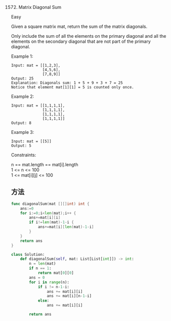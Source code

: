 1572. Matrix Diagonal Sum


Easy


Given a square matrix mat, return the sum of the matrix diagonals.

Only include the sum of all the elements on the primary diagonal and all the elements on the secondary diagonal that are not part of the primary diagonal.

 

Example 1:


```
Input: mat = [[1,2,3],
              [4,5,6],
              [7,8,9]]
Output: 25
Explanation: Diagonals sum: 1 + 5 + 9 + 3 + 7 = 25
Notice that element mat[1][1] = 5 is counted only once.
```

Example 2:

```
Input: mat = [[1,1,1,1],
              [1,1,1,1],
              [1,1,1,1],
              [1,1,1,1]]
Output: 8
```

Example 3:

```
Input: mat = [[5]]
Output: 5
```
 

Constraints:

n == mat.length == mat[i].length  
1 <= n <= 100  
1 <= mat[i][j] <= 100  


## 方法

```go
func diagonalSum(mat [][]int) int {
    ans:=0
    for i:=0;i<len(mat);i++ {
        ans+=mat[i][i]
        if i!=len(mat)-1-i {
            ans+=mat[i][len(mat)-1-i]
        }
    }
    return ans
}
```


```python
class Solution:
    def diagonalSum(self, mat: List[List[int]]) -> int:
        n = len(mat)
        if n == 1:
            return mat[0][0]
        ans = 0
        for i in range(n):
            if i != n-1-i:
                ans += mat[i][i]
                ans += mat[i][n-1-i]
            else:
                ans += mat[i][i]

        return ans
```
